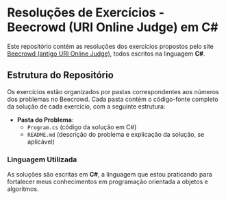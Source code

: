 # Resoluções de Exercícios - Beecrowd (URI Online Judge) em C#

Este repositório contém as resoluções dos exercícios propostos pelo site [Beecrowd (antigo URI Online Judge)](https://judge.beecrowd.com), todos escritos na linguagem **C#**. 

## Estrutura do Repositório

Os exercícios estão organizados por pastas correspondentes aos números dos problemas no Beecrowd. Cada pasta contém o código-fonte completo da solução de cada exercício, com a seguinte estrutura:

- **Pasta do Problema**: 
  - `Program.cs` (código da solução em C#)
  - `README.md` (descrição do problema e explicação da solução, se aplicável)
  
### Linguagem Utilizada
As soluções são escritas em **C#**, a linguagem que estou praticando para fortalecer meus conhecimentos em programação orientada a objetos e algoritmos.
